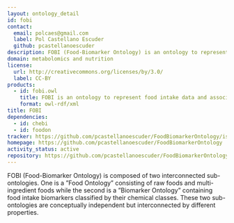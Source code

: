 ```yaml
---
layout: ontology_detail
id: fobi
contact:
  email: polcaes@gmail.com
  label: Pol Castellano Escuder
  github: pcastellanoescuder
description: FOBI (Food-Biomarker Ontology) is an ontology to represent food intake data and associate it with metabolomic data
domain: metabolomics and nutrition
license:
  url: http://creativecommons.org/licenses/by/3.0/
  label: CC-BY
products:
  - id: fobi.owl
    title: FOBI is an ontology to represent food intake data and associate it with metabolomic data
    format: owl-rdf/xml
title: FOBI
dependencies:
  - id: chebi
  - id: foodon
tracker: https://github.com/pcastellanoescuder/FoodBiomarkerOntology/issues
homepage: https://github.com/pcastellanoescuder/FoodBiomarkerOntology
activity_status: active
repository: https://github.com/pcastellanoescuder/FoodBiomarkerOntology
---
```


FOBI (Food-Biomarker Ontology) is composed of two interconnected sub-ontologies. One is a ”Food Ontology” consisting of raw foods and multi-ingredient foods while the second is a ”Biomarker Ontology” containing food intake biomarkers classified by their chemical classes. These two sub-ontologies are conceptually independent but interconnected by different properties.

